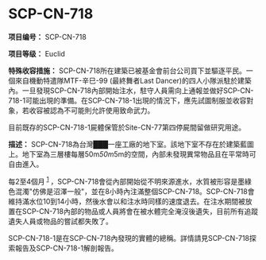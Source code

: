 # SCP-CN-718


**项目编号：** SCP-CN-718

**项目等级：** Euclid

**特殊收容措施：** SCP-CN-718所在建築已被基金會前台公司買下並驅逐平民。一個來自機動特遣隊MTF-辛巳-99 (<span class='ruby'>&#26368;&#32066;&#33310;&#32773;Last Dancer</span>)的四人小隊派駐於建築內。一旦發現SCP-CN-718內部開始注水，駐守人員需向上通報並做好SCP-CN-718-1可能出現的準備。在SCP-CN-718-1出現的情況下，應先試圖制服並收容對象，若收容被認為不可能則允許使用致命武力。

目前既存的SCP-CN-718-1屍體保管於Site-CN-77第四停屍間留做研究用途。

**描述：** SCP-CN-718為台灣███一座工廠的地下室。該地下室不存在於建築藍圖上。地下室為三層樓每層50m*50m*5m的空間，內部未發現異常物品且在平常時可自由進入。

每2至4個月<sup class='footnoteref'>
 <a shape='rect' class='footnoteref' id='footnoteref-1' href='javascript:;' onclick='WIKIDOT.page.utils.scrollToReference(&apos;footnote-1&apos;)'>1</a>
</sup>，SCP-CN-718會從內部開始從不明來源進水，水質被形容是墨綠色混濁"仿佛是沼澤一般"，並在8小時內注滿整個SCP-CN-718。SCP-CN-718會維持滿水位10到14小時，然後水會以和注水時同樣的速度退去。在注水期間被放置在SCP-CN-718內部的物品或人員將會在被水體完全淹沒後遺失，目前所有追蹤遺失人員或物品的嘗試都失敗了。

SCP-CN-718-1是在SCP-CN-718內發現的實體的總稱。詳情請見SCP-CN-718探索報告及SCP-CN-718-1解剖報告。






